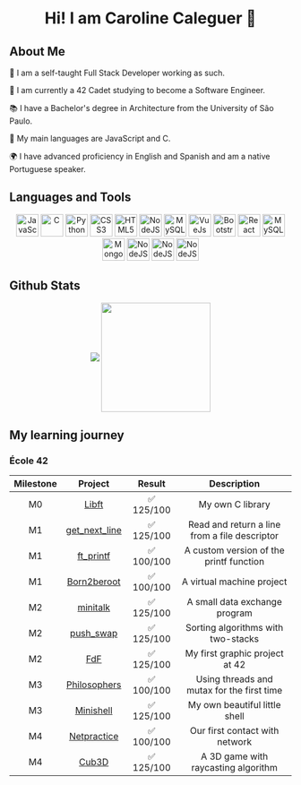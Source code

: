 <h1 align="center">Hi! I am Caroline Caleguer 👋  </h1>

## About Me
 <p align="left" width="300">
     <p>💼 I am a self-taught Full Stack Developer working as such.</p>
     <p>🌱 I am currently a 42 Cadet studying to become a Software Engineer.</p>
     <p>📚 I have a Bachelor's degree in Architecture from the University of São Paulo.</p>
     <p>🌟 My main languages are JavaScript and C.</p>
     <p>🌍 I have advanced proficiency in English and Spanish and am a native Portuguese speaker.</p>
 </p>
 
## Languages and Tools
<p align="center">
  <img src="https://cdn.jsdelivr.net/gh/devicons/devicon/icons/javascript/javascript-plain.svg" alt="JavaScript" width="40" height="40"/>
  <img src="https://cdn.jsdelivr.net/gh/devicons/devicon/icons/c/c-plain.svg" alt="C" width="40" height="40"/>
  <img src="https://cdn.jsdelivr.net/gh/devicons/devicon/icons/python/python-original.svg" alt="Python" width="40" height="40"/>
  <img src="https://cdn.jsdelivr.net/gh/devicons/devicon/icons/css3/css3-plain.svg" alt="CSS3" width="40" height="40"/>
  <img src="https://cdn.jsdelivr.net/gh/devicons/devicon/icons/html5/html5-plain.svg" alt="HTML5" width="40" height="40"/>
  <img src="https://cdn.jsdelivr.net/gh/devicons/devicon/icons/nodejs/nodejs-plain.svg" alt="NodeJS" width="40" height="40"/>
  <img src="https://cdn.jsdelivr.net/gh/devicons/devicon/icons/sqldeveloper/sqldeveloper-plain.svg" alt="MySQL" width="40" height="40"/>
  <img src="https://cdn.jsdelivr.net/gh/devicons/devicon/icons/vuejs/vuejs-original.svg" alt="VueJs" width="40" height="40"/>
  <img src="https://cdn.jsdelivr.net/gh/devicons/devicon/icons/bootstrap/bootstrap-original.svg" alt="Bootstrap" width="40" height="40"/>
  <img src="https://cdn.jsdelivr.net/gh/devicons/devicon/icons/react/react-original.svg" alt="React" width="40" height="40"/>
  <img src="https://cdn.jsdelivr.net/gh/devicons/devicon/icons/mysql/mysql-original.svg" alt="MySQL" width="40" height="40"/>
  <img src="https://cdn.jsdelivr.net/gh/devicons/devicon/icons/mongodb/mongodb-original.svg" alt="MongoDB" width="40" height="40"/>
  <img src="https://cdn.jsdelivr.net/gh/devicons/devicon/icons/photoshop/photoshop-original.svg" alt="NodeJS" width="40" height="40"/>
  <img src="https://cdn.jsdelivr.net/gh/devicons/devicon/icons/figma/figma-original.svg" alt="NodeJS" width="40" height="40"/>
  <img src="https://cdn.jsdelivr.net/gh/devicons/devicon/icons/postman/postman-plain.svg" alt="NodeJS" width="40" height="40"/>
</p>

## Github Stats
      
<p align="center">
    <img align="center" src="https://github-readme-stats.vercel.app/api?username=carolcal&show_icons=true&hide_border=true&title_color=94b4a4&amp&icon_color=FFFFFF&amp&text_color=FFFFFF&amp&bg_color=000000&count_private=true&include_all_commits=true"/>
    <img align="center" height="195px" src="https://github-readme-stats.vercel.app/api/top-langs/?username=carolcal&text_color=FFFFFF&bg_color=000000&title_color=94b4a4&langs_count=15&layout=compact&hide_border=true" />
</p>

## My learning journey
### École 42
| Milestone | Project | Result | Description |
|:---------:|:-------:|:-----:|:-----------:|
| M0 | [Libft](https://github.com/carolcal/42_libft) | ✅ 125/100 | My own C library |
| M1 | [get_next_line](https://github.com/carolcal/42_gnl) | ✅ 125/100 | Read and return a line from a file descriptor |
| M1 | [ft_printf](https://github.com/carolcal/42_printf) | ✅ 100/100 | A custom version of the printf function |
| M1 | [Born2beroot](https://github.com/carolcal/42_born2beroot) | ✅ 100/100 | A virtual machine project |
| M2 | [minitalk](https://github.com/carolcal/42_minitalk) | ✅ 125/100 | A small data exchange program |
| M2 | [push_swap](https://github.com/carolcal/42_pushswap) | ✅ 125/100 | Sorting algorithms with two-stacks |
| M2 | [FdF](https://github.com/carolcal/42_fdf) | ✅ 125/100 | My first graphic project at 42 |
| M3 | [Philosophers](https://github.com/carolcal/42_philosophers) | ✅ 100/100 | Using threads and mutax for the first time |
| M3 | [Minishell](https://github.com/carolcal/42-minishell) | ✅ 125/100 | My own beautiful little shell |
| M4 | [Netpractice](https://github.com/carolcal/42_netpractice) | ✅ 100/100| Our first contact with network |
| M4 | [Cub3D](https://github.com/carolcal/42_cub3D) | ✅ 125/100 | A 3D game with raycasting algorithm |
